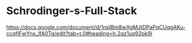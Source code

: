 # Schrodinger-s-Full-Stack

https://docs.google.com/document/d/1rqilBm8wXgMJtDPaPqCUqgAKu-ccqfIFwYnx_lfA0Tg/edit?tab=t.0#heading=h.2qz1uq92pk9i
